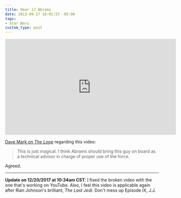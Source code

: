 ```yaml
---
title: Dear JJ Abrams
date: 2013-09-27 16:01:57 -05:00
tags:
- Star Wars
custom_type: post
---
```


<div class="iframe-container">
  <iframe width="560" height="315" src="https://www.youtube-nocookie.com/embed/U5bi-k2bd38?rel=0" frameborder="0" gesture="media" allow="encrypted-media" allowfullscreen></iframe>
</div>

[Dave Mark on *The Loop*](http://www.loopinsight.com/2013/09/27/dear-j-j-abrams-heres-how-to-make-star-wars-great-again/) regarding this video:

> This is just magical. I think Abrams should bring this guy on board as a technical advisor in charge of proper use of the force.

Agreed.

---

**Update on 12/20/2017 at 10:34am CST**: I fixed the broken video with the one that's working on YouTube. Also, I feel this video is applicable again after Rian Johnson's brilliant, *The Last Jedi*. Don't mess up Episode IX, J.J.

